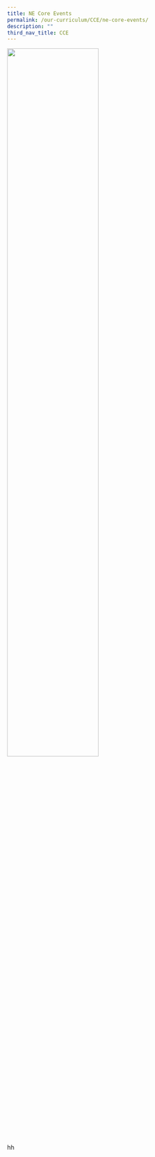 ```yaml
---
title: NE Core Events
permalink: /our-curriculum/CCE/ne-core-events/
description: ""
third_nav_title: CCE
---
```

<img src="/images/principal.jpg" 
     style="width:65%">

hh